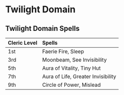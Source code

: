 # Twilight Domain


## Twilight Domain Spells
| Cleric Level | Spells                             |
| :----------- | :--------------------------------- |
| 1st          | Faerie Fire, Sleep                 |
| 3rd          | Moonbeam, See Invisibility         |
| 5th          | Aura of Vitality, Tiny Hut         |
| 7th          | Aura of Life, Greater Invisibility |
| 9th          | Circle of Power, Mislead           |


